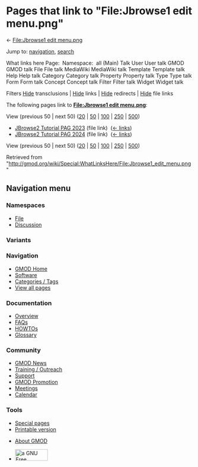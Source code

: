 <div id="mw-page-base" class="noprint">

</div>

<div id="mw-head-base" class="noprint">

</div>

<div id="content" class="mw-body" role="main">

<span id="top"></span>

<div id="mw-js-message" style="display:none;">

</div>



# <span dir="auto">Pages that link to "File:Jbrowse1 edit menu.png"</span>

<div id="bodyContent">

<div id="contentSub">

← [File:Jbrowse1 edit
menu.png](/wiki/File:Jbrowse1_edit_menu.png "File:Jbrowse1 edit menu.png")

</div>

<div id="jump-to-nav" class="mw-jump">

Jump to: [navigation](#mw-navigation), [search](#p-search)

</div>

<div id="mw-content-text">

What links here Page:  Namespace:  all (Main) Talk User User talk GMOD
GMOD talk File File talk MediaWiki MediaWiki talk Template Template talk
Help Help talk Category Category talk Property Property talk Type Type
talk Form Form talk Concept Concept talk Filter Filter talk Widget
Widget talk

Filters
[Hide](/mediawiki/index.php?title=Special:WhatLinksHere/File:Jbrowse1_edit_menu.png&hidetrans=1 "Special:WhatLinksHere/File:Jbrowse1 edit menu.png")
transclusions \|
[Hide](/mediawiki/index.php?title=Special:WhatLinksHere/File:Jbrowse1_edit_menu.png&hidelinks=1 "Special:WhatLinksHere/File:Jbrowse1 edit menu.png")
links \|
[Hide](/mediawiki/index.php?title=Special:WhatLinksHere/File:Jbrowse1_edit_menu.png&hideredirs=1 "Special:WhatLinksHere/File:Jbrowse1 edit menu.png")
redirects \|
[Hide](/mediawiki/index.php?title=Special:WhatLinksHere/File:Jbrowse1_edit_menu.png&hideimages=1 "Special:WhatLinksHere/File:Jbrowse1 edit menu.png")
file links

The following pages link to **[File:Jbrowse1 edit
menu.png](/wiki/File:Jbrowse1_edit_menu.png "File:Jbrowse1 edit menu.png")**:

View (previous 50 \| next 50)
([20](/mediawiki/index.php?title=Special:WhatLinksHere/File:Jbrowse1_edit_menu.png&limit=20 "Special:WhatLinksHere/File:Jbrowse1 edit menu.png")
\|
[50](/mediawiki/index.php?title=Special:WhatLinksHere/File:Jbrowse1_edit_menu.png&limit=50 "Special:WhatLinksHere/File:Jbrowse1 edit menu.png")
\|
[100](/mediawiki/index.php?title=Special:WhatLinksHere/File:Jbrowse1_edit_menu.png&limit=100 "Special:WhatLinksHere/File:Jbrowse1 edit menu.png")
\|
[250](/mediawiki/index.php?title=Special:WhatLinksHere/File:Jbrowse1_edit_menu.png&limit=250 "Special:WhatLinksHere/File:Jbrowse1 edit menu.png")
\|
[500](/mediawiki/index.php?title=Special:WhatLinksHere/File:Jbrowse1_edit_menu.png&limit=500 "Special:WhatLinksHere/File:Jbrowse1 edit menu.png"))

- [JBrowse2 Tutorial PAG
  2023](/wiki/JBrowse2_Tutorial_PAG_2023 "JBrowse2 Tutorial PAG 2023")
  (file link) ‎ <span class="mw-whatlinkshere-tools">([←
  links](/mediawiki/index.php?title=Special:WhatLinksHere&target=JBrowse2+Tutorial+PAG+2023 "Special:WhatLinksHere"))</span>
- [JBrowse2 Tutorial PAG
  2024](/wiki/JBrowse2_Tutorial_PAG_2024 "JBrowse2 Tutorial PAG 2024")
  (file link) ‎ <span class="mw-whatlinkshere-tools">([←
  links](/mediawiki/index.php?title=Special:WhatLinksHere&target=JBrowse2+Tutorial+PAG+2024 "Special:WhatLinksHere"))</span>

View (previous 50 \| next 50)
([20](/mediawiki/index.php?title=Special:WhatLinksHere/File:Jbrowse1_edit_menu.png&limit=20 "Special:WhatLinksHere/File:Jbrowse1 edit menu.png")
\|
[50](/mediawiki/index.php?title=Special:WhatLinksHere/File:Jbrowse1_edit_menu.png&limit=50 "Special:WhatLinksHere/File:Jbrowse1 edit menu.png")
\|
[100](/mediawiki/index.php?title=Special:WhatLinksHere/File:Jbrowse1_edit_menu.png&limit=100 "Special:WhatLinksHere/File:Jbrowse1 edit menu.png")
\|
[250](/mediawiki/index.php?title=Special:WhatLinksHere/File:Jbrowse1_edit_menu.png&limit=250 "Special:WhatLinksHere/File:Jbrowse1 edit menu.png")
\|
[500](/mediawiki/index.php?title=Special:WhatLinksHere/File:Jbrowse1_edit_menu.png&limit=500 "Special:WhatLinksHere/File:Jbrowse1 edit menu.png"))

</div>

<div class="printfooter">

Retrieved from
"<http://gmod.org/wiki/Special:WhatLinksHere/File:Jbrowse1_edit_menu.png>"

</div>

<div id="catlinks" class="catlinks catlinks-allhidden">

</div>

<div class="visualClear">

</div>

</div>

</div>

<div id="mw-navigation">

## Navigation menu

<div id="mw-head">



<div id="left-navigation">

<div id="p-namespaces" class="vectorTabs" role="navigation"
aria-labelledby="p-namespaces-label">

### Namespaces

- <span id="ca-nstab-image"><a href="/wiki/File:Jbrowse1_edit_menu.png" accesskey="c"
  title="View the file page [c]">File</a></span>
- <span id="ca-talk"><a
  href="/mediawiki/index.php?title=File_talk:Jbrowse1_edit_menu.png&amp;action=edit&amp;redlink=1"
  accesskey="t"
  title="Discussion about the content page [t]">Discussion</a></span>

</div>

<div id="p-variants" class="vectorMenu emptyPortlet" role="navigation"
aria-labelledby="p-variants-label">

### 

### Variants[](#)

<div class="menu">

</div>

</div>

</div>

<div id="right-navigation">





</div>



</div>

</div>

</div>

<div id="mw-panel">

<div id="p-logo" role="banner">

<a href="/wiki/Main_Page"
style="background-image: url(http://gmod.org/images/GMOD-cogs.png);"
title="Visit the main page"></a>

</div>

<div id="p-Navigation" class="portal" role="navigation"
aria-labelledby="p-Navigation-label">

### Navigation

<div class="body">

- <span id="n-GMOD-Home">[GMOD Home](/wiki/Main_Page)</span>
- <span id="n-Software">[Software](/wiki/GMOD_Components)</span>
- <span id="n-Categories-.2F-Tags">[Categories /
  Tags](/wiki/Categories)</span>
- <span id="n-View-all-pages">[View all
  pages](/wiki/Special:AllPages)</span>

</div>

</div>

<div id="p-Documentation" class="portal" role="navigation"
aria-labelledby="p-Documentation-label">

### Documentation

<div class="body">

- <span id="n-Overview">[Overview](/wiki/Overview)</span>
- <span id="n-FAQs">[FAQs](/wiki/Category:FAQ)</span>
- <span id="n-HOWTOs">[HOWTOs](/wiki/Category:HOWTO)</span>
- <span id="n-Glossary">[Glossary](/wiki/Glossary)</span>

</div>

</div>

<div id="p-Community" class="portal" role="navigation"
aria-labelledby="p-Community-label">

### Community

<div class="body">

- <span id="n-GMOD-News">[GMOD News](/wiki/GMOD_News)</span>
- <span id="n-Training-.2F-Outreach">[Training /
  Outreach](/wiki/Training_and_Outreach)</span>
- <span id="n-Support">[Support](/wiki/Support)</span>
- <span id="n-GMOD-Promotion">[GMOD
  Promotion](/wiki/GMOD_Promotion)</span>
- <span id="n-Meetings">[Meetings](/wiki/Meetings)</span>
- <span id="n-Calendar">[Calendar](/wiki/Calendar)</span>

</div>

</div>

<div id="p-tb" class="portal" role="navigation"
aria-labelledby="p-tb-label">

### Tools

<div class="body">

- <span id="t-specialpages"><a href="/wiki/Special:SpecialPages" accesskey="q"
  title="A list of all special pages [q]">Special pages</a></span>
- <span id="t-print"><a
  href="/mediawiki/index.php?title=Special:WhatLinksHere/File:Jbrowse1_edit_menu.png&amp;printable=yes"
  rel="alternate" accesskey="p"
  title="Printable version of this page [p]">Printable version</a></span>

</div>

</div>

</div>

</div>

<div id="footer" role="contentinfo">

- <span id="footer-places-about">[About
  GMOD](/wiki/GMOD:About "GMOD:About")</span>

<!-- -->

- <span id="footer-copyrightico">[<img src="http://www.gnu.org/graphics/gfdl-logo-small.png" width="88"
  height="31" alt="a GNU Free Documentation License" />](http://www.gnu.org/licenses/fdl-1.3.html)</span>




</div>
